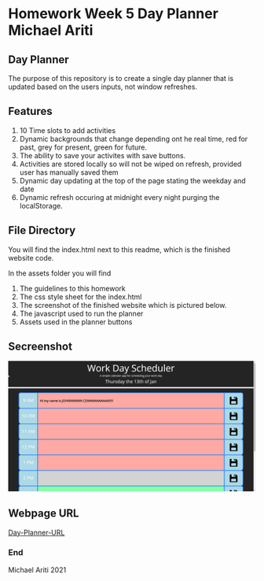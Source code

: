 # Homework Week 5 Day Planner Michael Ariti

## Day Planner

The purpose of this repository is to create a single day planner that is updated based on the users inputs, not window refreshes.

## Features

1. 10 Time slots to add activities
2. Dynamic backgrounds that change depending ont he real time, red for past, grey for present, green for future.
3. The ability to save your activites with save buttons.
4. Activities are stored locally so will not be wiped on refresh, provided user has manually saved them
5. Dynamic day updating at the top of the page stating the weekday and date
6. Dynamic refresh occuring at midnight every night purging the localStorage.

## File Directory

You will find the index.html next to this readme, which is the finished website code.

In the assets folder you will find 
1. The guidelines to this homework
2. The css style sheet for the index.html
3. The screenshot of the finished website which is pictured below.
4. The javascript used to run the planner
5. Assets used in the planner buttons

## Secreenshot

![Coding-Quiz-Screenshot](./Assets/images/day-Planner.png)

## Webpage URL
[Day-Planner-URL](https://michaelfellas.github.io/Daily-Planner)
### End

Michael Ariti 2021
